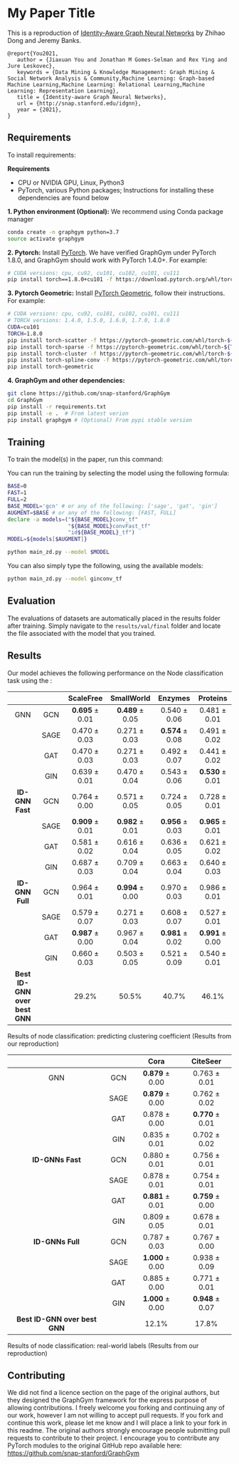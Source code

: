 # My Paper Title

This is a reproduction of [Identity-Aware Graph Neural Networks](https://ojs.aaai.org/index.php/AAAI/article/view/17283) by Zhihao Dong and Jeremy Banks.

```
@report{You2021,
   author = {Jiaxuan You and Jonathan M Gomes-Selman and Rex Ying and Jure Leskovec},
   keywords = {Data Mining & Knowledge Management: Graph Mining & Social Network Analysis & Community,Machine Learning: Graph-based Machine Learning,Machine Learning: Relational Learning,Machine Learning: Representation Learning},
   title = {Identity-aware Graph Neural Networks},
   url = {http://snap.stanford.edu/idgnn},
   year = {2021},
}
```

## Requirements

To install requirements:

**Requirements**

- CPU or NVIDIA GPU, Linux, Python3
- PyTorch, various Python packages; Instructions for installing these dependencies are found below


**1. Python environment (Optional):**
We recommend using Conda package manager

```bash
conda create -n graphgym python=3.7
source activate graphgym
```

**2. Pytorch:**
Install [PyTorch](https://pytorch.org/). 
We have verified GraphGym under PyTorch 1.8.0, and GraphGym should work with PyTorch 1.4.0+. For example:
```bash
# CUDA versions: cpu, cu92, cu101, cu102, cu101, cu111
pip install torch==1.8.0+cu101 -f https://download.pytorch.org/whl/torch_stable.html
```

**3. Pytorch Geometric:**
Install [PyTorch Geometric](https://pytorch-geometric.readthedocs.io/en/latest/notes/installation.html), 
follow their instructions. For example:
```bash
# CUDA versions: cpu, cu92, cu101, cu102, cu101, cu111
# TORCH versions: 1.4.0, 1.5.0, 1.6.0, 1.7.0, 1.8.0
CUDA=cu101
TORCH=1.8.0
pip install torch-scatter -f https://pytorch-geometric.com/whl/torch-${TORCH}+${CUDA}.html
pip install torch-sparse -f https://pytorch-geometric.com/whl/torch-${TORCH}+${CUDA}.html
pip install torch-cluster -f https://pytorch-geometric.com/whl/torch-${TORCH}+${CUDA}.html
pip install torch-spline-conv -f https://pytorch-geometric.com/whl/torch-${TORCH}+${CUDA}.html
pip install torch-geometric
```

**4. GraphGym and other dependencies:**


```bash
git clone https://github.com/snap-stanford/GraphGym
cd GraphGym
pip install -r requirements.txt
pip install -e .  # From latest verion
pip install graphgym # (Optional) From pypi stable version
```

## Training

To train the model(s) in the paper, run this command:

You can run the training by selecting the model using the following formula:
```bash
BASE=0
FAST=1
FULL=2
BASE_MODEL='gcn' # or any of the following: ['sage', 'gat', 'gin']
AUGMENT=$BASE # or any of the following: [FAST, FULL]
declare -a models=("${BASE_MODEL}conv_tf"
                   "${BASE_MODEL}convFast_tf"
                   "id${BASE_MODEL}_tf")
MODEL=${models[$AUGMENT]}
```

```bash
python main_zd.py --model $MODEL
```

You can also simply type the following, using the available models:

```bash
python main_zd.py --model ginconv_tf
```

## Evaluation

The evaluations of datasets are automatically placed in the results folder after training.  Simply navigate to the `results/val/final` folder and locate the file associated with the model that you trained.

## Results

Our model achieves the following performance on the Node classification task using the :

<div id="tab:node_class">

|                               |      |    ScaleFree     |    SmallWorld    |     Enzymes      |     Proteins     |
|:-----------------------------:|:----:|:----------------:|:----------------:|:----------------:|:----------------:|
|              GNN              | GCN  | **0.695** ± 0.01 | **0.489** ± 0.05 |   0.540 ± 0.06   |   0.481 ± 0.01   |
|                               | SAGE |   0.470 ± 0.03   |   0.271 ± 0.03   | **0.574** ± 0.08 |   0.491 ± 0.02   |
|                               | GAT  |   0.470 ± 0.03   |   0.271 ± 0.03   |   0.492 ± 0.07   |   0.441 ± 0.02   |
|                               | GIN  |   0.639 ± 0.01   |   0.470 ± 0.04   |   0.543 ± 0.06   | **0.530** ± 0.01 |
|        **ID-GNN Fast**        | GCN  |   0.764 ± 0.00   |   0.571 ± 0.05   |   0.724 ± 0.05   |   0.728 ± 0.01   |
|                               | SAGE | **0.909** ± 0.01 | **0.982** ± 0.01 | **0.956** ± 0.03 | **0.965** ± 0.01 |
|                               | GAT  |   0.581 ± 0.02   |   0.616 ± 0.04   |   0.636 ± 0.05   |   0.621 ± 0.02   |
|                               | GIN  |   0.687 ± 0.03   |   0.709 ± 0.04   |   0.663 ± 0.04   |   0.640 ± 0.03   |
|        **ID-GNN Full**        | GCN  |   0.964 ± 0.01   | **0.994** ± 0.00 |   0.970 ± 0.03   |   0.986 ± 0.01   |
|                               | SAGE |   0.579 ± 0.07   |   0.271 ± 0.03   |   0.608 ± 0.07   |   0.527 ± 0.01   |
|                               | GAT  | **0.987** ± 0.00 |   0.967 ± 0.04   | **0.981** ± 0.02 | **0.991** ± 0.00 |
|                               | GIN  |   0.660 ± 0.03   |   0.503 ± 0.05   |   0.521 ± 0.09   |   0.540 ± 0.01   |
| **Best ID-GNN over best GNN** |      |      29.2%       |      50.5%       |      40.7%       |      46.1%       |

Results of node classification: predicting clustering coefficient
(Results from our reproduction)

</div>

<div id="tab:node_class_real">

|                               |      |       Cora       |     CiteSeer     |
|:-----------------------------:|:----:|:----------------:|:----------------:|
|              GNN              | GCN  | **0.879** ± 0.00 |   0.763 ± 0.01   |
|                               | SAGE | **0.879** ± 0.00 |   0.762 ± 0.02   |
|                               | GAT  |   0.878 ± 0.00   | **0.770** ± 0.01 |
|                               | GIN  |   0.835 ± 0.01   |   0.702 ± 0.02   |
|       **ID-GNNs Fast**        | GCN  |   0.880 ± 0.01   |   0.756 ± 0.01   |
|                               | SAGE |   0.878 ± 0.01   |   0.754 ± 0.01   |
|                               | GAT  | **0.881** ± 0.01 | **0.759** ± 0.00 |
|                               | GIN  |   0.809 ± 0.05   |   0.678 ± 0.01   |
|       **ID-GNNs Full**        | GCN  |   0.787 ± 0.03   |   0.767 ± 0.00   |
|                               | SAGE | **1.000** ± 0.00 |   0.938 ± 0.09   |
|                               | GAT  |   0.885 ± 0.00   |   0.771 ± 0.01   |
|                               | GIN  | **1.000** ± 0.00 | **0.948** ± 0.07 |
| **Best ID-GNN over best GNN** |      |      12.1%       |      17.8%       |

Results of node classification: real-world labels (Results from our
reproduction)

</div>

## Contributing

We did not find a licence section on the page of the original authors, but they designed the GraphGym framework for the express purpose of allowing contributions.  I freely welcome you forking and continuing any of our work, however I am not willing to accept pull requests.  If you fork and continue this work, please let me know and I will place a link to your fork in this readme.  The original authors strongly encourage people submitting pull requests to contribute to their project.  I encourage you to contribute any PyTorch modules to the original GitHub repo available here: https://github.com/snap-stanford/GraphGym
